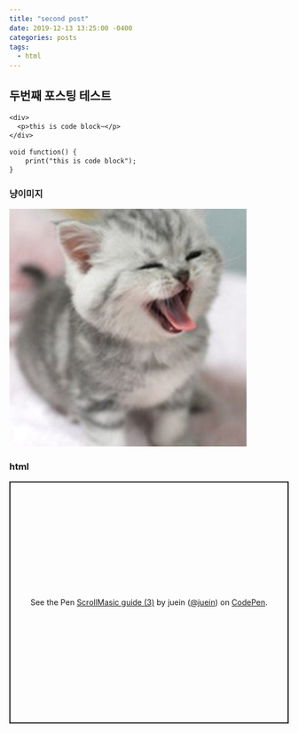 ```yaml
---
title: "second post"
date: 2019-12-13 13:25:00 -0400
categories: posts
tags:
  - html
---
```


## 두번째 포스팅 테스트

```
<div>
  <p>this is code block~</p>
</div>
```

```
void function() {
    print("this is code block");
}
```

### 냥이미지

![test image](https://raw.githubusercontent.com/juein/juein.github.io/master/img/profile_cat.jpg)


### html


<p class="codepen" data-height="436" data-theme-id="default" data-default-tab="result" data-user="juein" data-slug-hash="BayzzOZ" style="height: 436px; box-sizing: border-box; display: flex; align-items: center; justify-content: center; border: 2px solid; margin: 1em 0; padding: 1em;" data-pen-title="ScrollMasic guide (3)">
  <span>See the Pen <a href="https://codepen.io/juein/pen/BayzzOZ">
  ScrollMasic guide (3)</a> by juein (<a href="https://codepen.io/juein">@juein</a>)
  on <a href="https://codepen.io">CodePen</a>.</span>
</p>
<script async src="https://static.codepen.io/assets/embed/ei.js"></script>

